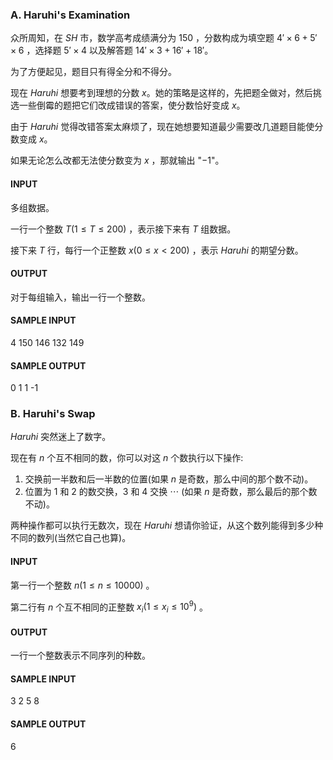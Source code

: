 ### A. Haruhi's Examination

众所周知，在 $SH$ 市，数学高考成绩满分为 $150$ ，分数构成为填空题 $4' \times 6 + 5' \times 6$ ，选择题 $5' \times 4$ 以及解答题 $14' \times 3 + 16' + 18'$。

为了方便起见，题目只有得全分和不得分。

现在 $Haruhi$ 想要考到理想的分数 $x$。她的策略是这样的，先把题全做对，然后挑选一些倒霉的题把它们改成错误的答案，使分数恰好变成 $x$。

由于 $Haruhi$ 觉得改错答案太麻烦了，现在她想要知道最少需要改几道题目能使分数变成 $x$。

如果无论怎么改都无法使分数变为 $x$ ，那就输出 "$-1$"。



#### INPUT

多组数据。

一行一个整数 $T (1 \leq T \leq 200)$ ，表示接下来有 $T$ 组数据。

接下来 $T$ 行，每行一个正整数 $x(0 \leq x \lt 200)$ ，表示 $Haruhi$ 的期望分数。



#### OUTPUT

对于每组输入，输出一行一个整数。



#### SAMPLE INPUT

4
150
146
132
149




#### SAMPLE OUTPUT

0
1
1 
-1



### B. Haruhi's Swap

$Haruhi$ 突然迷上了数字。

现在有 $n$ 个互不相同的数，你可以对这 $n$ 个数执行以下操作:

1. 交换前一半数和后一半数的位置(如果 $n$ 是奇数，那么中间的那个数不动)。
2. 位置为 $1$ 和 $2$ 的数交换，$3$ 和 $4$ 交换 $\cdots$ (如果 $n$ 是奇数，那么最后的那个数不动)。

两种操作都可以执行无数次，现在 $Haruhi$ 想请你验证，从这个数列能得到多少种不同的数列(当然它自己也算)。



#### INPUT

第一行一个整数 $n(1 \leq n \leq 10000)$ 。

第二行有 $n$ 个互不相同的正整数 $x_i(1 \leq x_i \leq 10^9)$ 。



#### OUTPUT

一行一个整数表示不同序列的种数。



#### SAMPLE INPUT

3
2 5 8




#### SAMPLE OUTPUT

6